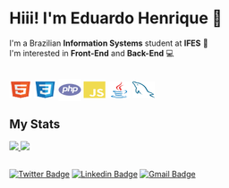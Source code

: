 # Hiii! I'm Eduardo Henrique 👋

I'm a Brazilian **Information Systems** student at **IFES** 🏫 <br>
I'm interested in **Front-End** and **Back-End** 💻 <br>


<div style="display: inline_block"><br>
<img align="center" alt="HTML" height="30" width="40" src="https://raw.githubusercontent.com/devicons/devicon/master/icons/html5/html5-original.svg">
  <img align="center" alt="CSS" height="30" width="40" src="https://raw.githubusercontent.com/devicons/devicon/master/icons/css3/css3-original.svg">
   <img align="center" alt="PHP" height="40" width="40" src="https://raw.githubusercontent.com/devicons/devicon/master/icons/php/php-plain.svg"> 
  <img align="center" alt="Js" height="30" width="40" src="https://raw.githubusercontent.com/devicons/devicon/master/icons/javascript/javascript-plain.svg"> 
  <img align="center" alt="Java" height="30" width="40" src="https://raw.githubusercontent.com/devicons/devicon/master/icons/java/java-original.svg"> 
  <img align="center" alt="MySQL" height="30" width="40" src="https://raw.githubusercontent.com/devicons/devicon/master/icons/mysql/mysql-original.svg"> 
</div>

## My Stats

 <div style="display: inline_block">
  <a href="https://github.com/duvrdx">
  <img height="180em" src="https://github-readme-stats.vercel.app/api?username=duvrdx&show_icons=true&theme=dracula&include_all_commits=true&count_private=true"/>
  <img height="180em" src="https://github-readme-stats.vercel.app/api/top-langs/?username=duvrdx&layout=compact&langs_count=8&theme=dracula"/>
<div> <br>



[![Twitter Badge](https://img.shields.io/badge/-@duvrdx-334FFF?style=flat-square&labelColor=334FFF&logo=twitter&logoColor=white&link=https://twitter.com/duvrdx)](https://twitter.com/duvrdx) 
[![Linkedin Badge](https://img.shields.io/badge/-Eduardo%20Henrique-334FFF?style=flat-square&logo=Linkedin&logoColor=white&link=https://www.linkedin.com/in/eduardo-henrique-próspero-souza-478298203/)](https://www.linkedin.com/in/eduardo-henrique-próspero-souza-478298203/) 
[![Gmail Badge](https://img.shields.io/badge/-duvrdx@gmail.com-334FFF?style=flat-square&logo=Gmail&logoColor=white&link=mailto:duvrdx@gmail.com)](mailto:duvrdx@gmail.com)
 
